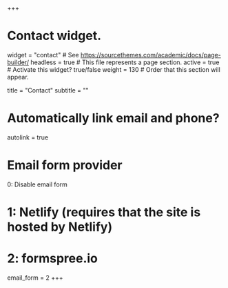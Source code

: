 +++
# Contact widget.
widget = "contact"  # See https://sourcethemes.com/academic/docs/page-builder/
headless = true  # This file represents a page section.
active = true  # Activate this widget? true/false
weight = 130  # Order that this section will appear.

title = "Contact"
subtitle = ""

# Automatically link email and phone?
autolink = true

# Email form provider
0: Disable email form
#   1: Netlify (requires that the site is hosted by Netlify)
#   2: formspree.io
email_form = 2
+++

